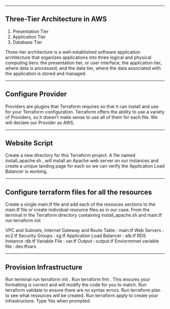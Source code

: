 ------------------------------------------------------------
Three-Tier Architecture in AWS
------------------------------------------------------------
1. Presentation Tier
2. Application Tier
3. Database Tier


Three-tier architecture is a well-established software application architecture that organizes applications into three logical and physical computing tiers: the presentation tier, or user interface; the application tier, where data is processed; and the data tier, where the data associated with the application is stored and managed.

------------------------------------------------------------
Configure Provider
------------------------------------------------------------

Providers are plugins that Terraform requires so that it can install and use for your Terraform configuration. Terraform offers the ability to use a variety of Providers, so it doesn’t make sense to use all of them for each file. We will declare our Provider as AWS.

------------------------------------------------------------
Website Script
------------------------------------------------------------
Create a new directory for this Terraform project.
A file named install_apache.sh , will install an Apache web server on our instances and create a unique landing page for each so we can verify the Application Load Balancer is working.


------------------------------------------------------------
Configure terraform files for all the resources
------------------------------------------------------------

Create a single main.tf file and add each of the resouces sections to the main.tf file or create individual resource files as in our case.
From the terminal in the Terraform directory containing install_apache.sh and main.tf run terraform init

VPC and Subnets, Internet Gateway and Route Table : main.tf
Web Servers : ec2.tf
Security Groups : sg.tf
Application Load Balancer : alb.tf
RDS Instance :db.tf
Variable File : var.tf
Output : output.tf
Enviornmnet variable file : dev.tfvars


------------------------------------------------------------
Provision Infrastructure
------------------------------------------------------------

Run terminal run terraform init .
Run terraform fmt . This ensures your formatting is correct and will modify the code for you to match.
Run terraform validate to ensure there are no syntax errors.
Run terraform plan to see what resources will be created.
Run terraform apply to create your infrastructure. Type Yes when prompted.

